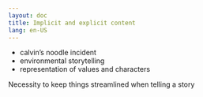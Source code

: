 ```yaml
---
layout: doc
title: Implicit and explicit content
lang: en-US
---
```


- calvin’s noodle incident
- environmental storytelling
- representation of values and characters 


Necessity to keep things streamlined when telling a story 